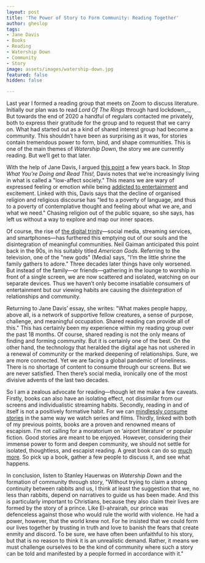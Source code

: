 ```yaml
---
layout: post
title: 'The Power of Story to Form Community: Reading Together'
author: gheslop
tags:
- Jane Davis
- Books
- Reading
- Watership Down
- Community
- Story
image: assets/images/watership-down.jpg
featured: false
hidden: false

---
```

Last year I formed a reading group that meets on Zoom to discuss literature. Initially our plan was to read _Lord Of The Rings_ through hard lockdown_._ But towards the end of 2020 a handful of regulars contacted me privately, both to express their gratitude for the group and to request that we carry on. What had started out as a kind of shared interest group had become a community. This shouldn’t have been as surprising as it was, for stories contain tremendous power to form, bind, and shape communities. This is one of the main themes of _Watership Down_, the story we are currently reading. But we’ll get to that later.

With the help of Jane Davis, I argued [this point](https://rekindle.co.za/content/stop-what-youre-doing-and-read/ "Stop What You're Doing and Read This") a few years back. In _Stop What You’re Doing and Read This!,_ Davis notes that we’re increasingly living in what is called a "low-affect society." This means we are wary of expressed feeling or emotion while being [addicted to entertainment](https://rekindle.co.za/content/2020-07-03-nietzsche "Nietzsche on Entertainment") and excitement. Linked with this, Davis says that the decline of organised religion and religious discourse has "led to a poverty of language, and thus to a poverty of contemplative thought and feeling about what we are, and what we need." Chasing religion out of the public square, so she says, has left us without a way to explore and map our inner spaces.

Of course, the rise of [the digital trinity](https://rekindle.co.za/content/2021-06-22-wendell-berry-social-media-streaming-services  "Technological Fundamentalism")—social media, streaming services, and smartphones—has furthered this emptying out of our souls and the disintegration of meaningful communities. Neil Gaiman anticipated this point back in the 90s, in his suitably titled _American Gods_. Referring to the television, one of the "new gods" (Media) says, "I’m the little shrine the family gathers to adore." Three decades later things have only worsened. But instead of the family—or friends—gathering in the lounge to worship in front of a single screen, we are now scattered and isolated, watching on our separate devices. Thus we haven’t only become insatiable consumers of entertainment but our viewing habits are causing the disintegration of relationships and community.

Returning to Jane Davis’ essay, she writes: "What makes people happy, above all, is a network of supportive fellow creatures, a sense of purpose, challenge, and meaningful occupation. Shared reading can provide all of this." This has certainly been my experience within my reading group over the past 18 months. Of course, shared reading is not the only means of finding and forming community. But it is certainly one of the best. On the other hand, the technology that heralded the digital age has not ushered in a renewal of community or the marked deepening of relationships. Sure, we are more connected. Yet we are facing a global pandemic of loneliness. There is no shortage of content to consume through our screens. But we are never satisfied. Then there’s social media, ironically one of the most divisive advents of the last two decades.

So I am a zealous advocate for reading—though let me make a few caveats. Firstly, books can also have an isolating effect, not dissimilar from our screens and individualistic streaming habits. Secondly, reading in and of itself is not a positively formative habit. For we can [mindlessly consume stories](https://rekindle.co.za/content/read-smart/ "Read Smart") in the same way we watch series and films. Thirdly, linked with both of my previous points, books are a proven and renowned means of escapism. I’m not calling for a moratorium on ‘airport literature’ or popular fiction. Good stories are meant to be enjoyed. However, considering their immense power to form and deepen community, we should not settle for isolated, thoughtless, and escapist reading. A great book can do so [much more](https://rekindle.co.za/content/2021-09-08-gospel-notes-from-underground "Notes From Underground (Dostoyevsky)"). So pick up a book, gather a few people to discuss it, and see what happens.

In conclusion, listen to Stanley Hauerwas on _Watership Down_ and the formation of community through story, "Without trying to claim a strong continuity between rabbits and us, I think at least the suggestion that we, no less than rabbits, depend on narratives to guide us has been made. And this is particularly important to Christians, because they also claim their lives are formed by the story of a prince. Like El-ahrairah, our prince was defenceless against those who would rule the world with violence. He had a power, however, that the world knew not. For he insisted that we could form our lives together by trusting in truth and love to banish the fears that create enmity and discord. To be sure, we have often been unfaithful to his story, but that is no reason to think it is an unrealistic demand. Rather, it means we must challenge ourselves to be the kind of community where such a story can be told and manifested by a people formed in accordance with it."